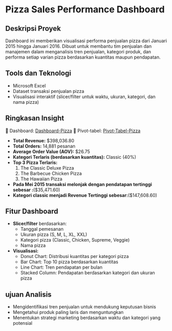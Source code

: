 # Pizza Sales Performance Dashboard



## Deskripsi Proyek

Dashboard ini memberikan visualisasi performa penjualan pizza dari Januari 2015 hingga Januari 2016. Dibuat untuk membantu tim penjualan dan manajemen dalam menganalisis tren penjualan, kategori produk, dan performa setiap varian pizza berdasarkan kuantitas maupun pendapatan.

## Tools dan Teknologi

- Microsoft Excel 
- Dataset transaksi penjualan pizza
- Visualisasi interaktif (slicer/filter untuk waktu, ukuran, kategori, dan nama pizza)

## Ringkasan Insight

📌 Dashboard: [Dashboard-Pizza](https://github.com/Gilangsejati/Doku-E-Wallet-Analisis/blob/main/Pizza-sales-analisis/dashboard.png)
📌 Pivot-tabel: [Pivot-Tabel-Pizza](https://github.com/Gilangsejati/Doku-E-Wallet-Analisis/blob/main/Pizza-sales-analisis/susunan_pivot.pdf)

- **Total Revenue:** \$398,036.80
- **Total Orders:** 14,881 pesanan
- **Average Order Value (AOV):** \$26.75
- **Kategori Terlaris (berdasarkan kuantitas):** Classic (40%)
- **Top 3 Pizza Terlaris:**
  1. The Classic Deluxe Pizza
  2. The Barbecue Chicken Pizza
  3. The Hawaiian Pizza
- **Pada Mei 2015 transaksi melonjak dengan pendatapan tertinggi sebesar :**(\$35,471.60)
- **Kategori classic menjadi Revenue Tertinggi sebesar:**(\$147,608.60)

## Fitur Dashboard

- **Slicer/filter** berdasarkan:
  - Tanggal pemesanan
  - Ukuran pizza (S, M, L, XL, XXL)
  - Kategori pizza (Classic, Chicken, Supreme, Veggie)
  - Nama pizza
- **Visualisasi:**
  - Donut Chart: Distribusi kuantitas per kategori pizza
  - Bar Chart: Top 10 pizza berdasarkan kuantitas
  - Line Chart: Tren pendapatan per bulan
  - Stacked Column: Pendapatan berdasarkan kategori dan ukuran pizza

## ujuan Analisis

- Mengidentifikasi tren penjualan untuk mendukung keputusan bisnis
- Mengetahui produk paling laris dan menguntungkan
- Menentukan strategi marketing berdasarkan waktu dan kategori yang potensial



